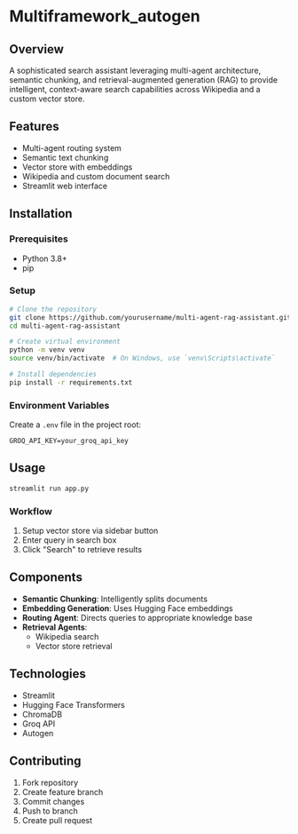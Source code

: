 # Multiframework_autogen


## Overview
A sophisticated search assistant leveraging multi-agent architecture, semantic chunking, and retrieval-augmented generation (RAG) to provide intelligent, context-aware search capabilities across Wikipedia and a custom vector store.

## Features
- Multi-agent routing system
- Semantic text chunking
- Vector store with embeddings
- Wikipedia and custom document search
- Streamlit web interface

## Installation

### Prerequisites
- Python 3.8+
- pip

### Setup
```bash
# Clone the repository
git clone https://github.com/yourusername/multi-agent-rag-assistant.git
cd multi-agent-rag-assistant

# Create virtual environment
python -m venv venv
source venv/bin/activate  # On Windows, use `venv\Scripts\activate`

# Install dependencies
pip install -r requirements.txt
```

### Environment Variables
Create a `.env` file in the project root:
```
GROQ_API_KEY=your_groq_api_key
```

## Usage
```bash
streamlit run app.py
```

### Workflow
1. Setup vector store via sidebar button
2. Enter query in search box
3. Click "Search" to retrieve results

## Components
- **Semantic Chunking**: Intelligently splits documents
- **Embedding Generation**: Uses Hugging Face embeddings
- **Routing Agent**: Directs queries to appropriate knowledge base
- **Retrieval Agents**: 
  - Wikipedia search
  - Vector store retrieval

## Technologies
- Streamlit
- Hugging Face Transformers
- ChromaDB
- Groq API
- Autogen

## Contributing
1. Fork repository
2. Create feature branch
3. Commit changes
4. Push to branch
5. Create pull request

